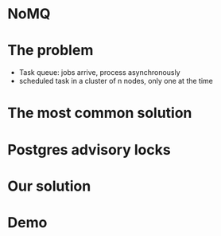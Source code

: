 # NoMQ

# The problem

- Task queue: jobs arrive, process asynchronously 
- scheduled task in a cluster of n nodes, only one at the time

# The most common solution



# Postgres advisory locks

# Our solution

# Demo 

